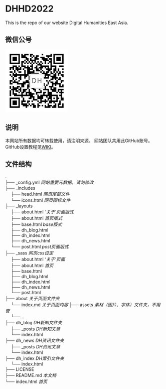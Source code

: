 # DHHD2022
This is the repo of our website Digital Humanities East Asia.

## 微信公号
<img class="foto" alt="请扫码关注" src="/assets/img/qrcode.png" height="200" width="200" />

## 说明
本网站所有数据均可转载使用，请注明来源。
网站团队共用此GitHub账号。
GitHub设置教程见[WIKI](https://github.com/DHHD2022/DHHD2022.GitHub.io/wiki/%E7%94%A8GitHub-Desktop%E5%90%8C%E6%AD%A5%E7%BD%91%E7%AB%99%E6%95%B0%E6%8D%AE)。

## 文件结构
.    
├── _config.yml *网站重要元数据，请勿修改*       
├── _includes    
&emsp;   ├── head.html *网页尾部文件*    
&emsp;   └── icons.html *网页图标文件*    
├── _layouts    
&emsp;   ├── about.html *‘关于’页面版式*    
&emsp;   ├── about.html *首页版式*    
&emsp;   ├── base.html *base版式*    
&emsp;   ├── dh_blog.html    
&emsp;   ├── dh_index.html    
&emsp;   ├── dh_news.html    
&emsp;   └── post.html *post页面版式*    
├── _sass *网页css设定*    
&emsp;   ├── about.html *‘关于’页面*    
&emsp;   ├── about.html *首页*    
&emsp;   ├── base.html    
&emsp;   ├── dh_blog.html    
&emsp;   ├── dh_index.html    
&emsp;   ├── dh_news.html    
&emsp;   └── post.html    
├── about *关于页面文件夹*        
&emsp;   └── index.md *关于页面内容*
├── assets *素材（图片、字体）文件夹，不用管*    
&emsp;   └──...       
├── dh_blog *DH新知文件夹*    
&emsp;   ├── _posts *DH新知文章*    
&emsp;   └── index.html    
├── dh_news *DH资讯文件夹*    
&emsp;   ├── _posts *DH资讯文章*    
&emsp;   └── index.html    
├── dh_index *DH索引文件夹*    
&emsp;   └── index.html     
├── LICENSE    
├── README.md *本文档*    
└── index.html *首页*    
